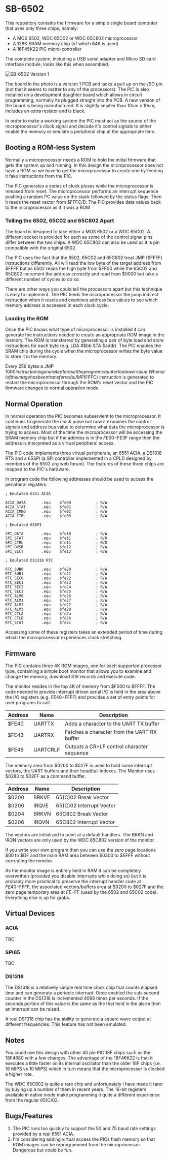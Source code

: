 # SB-6502

This repository contains the firmware for a simple single board computer that uses only three chips, namely:

- A MOS 6502, WDC 65C02 or WDC 65C802 microprocessor
- A 128K SRAM memory chip (of which 64K is used)
- A 16F45K22 PIC micro-controller

The complete system, including a USB serial adapter and Micro SD card interface module, looks like this when assembled.

![SB-6502 Version 1](images/sb-6502.jpg)

The board in the photo is a version 1 PCB and lacks a pull up on the /SO pin (not that it seems to matter to any of the processors). The PIC is also installed on a development daughter board which allows in circuit programming, normally its plugged straight into the PCB. A new version of the board is being manufactured. It is slightly smaller than 10cm x 10cm, includes an extra resistor and is black.

In order to make a working system the PIC must act as the source of the microprocessor's clock signal and decode it's control signals to either enable the memory or emulate a peripheral chip at the appropriate time.

## Booting a ROM-less System

Normally a microprocessor needs a ROM to hold the initial firmware that gets the system up and running. In this design the microprocessor does not have a ROM so we have to get the microprocessor to create one by feeding it fake instructions from the PIC.

The PIC generates a series of clock pluses while the microprocessor is released from reset. The microprocessor performs an interrupt sequence pushing a random PC value on the stack followed by the status flags. Then it reads the reset vector from $FFFC/D. The PIC provides data values back to the  microprocessor as if it was a ROM

### Telling the 6502, 65C02 and 65C802 Apart

The board is designed to take either a MOS 6502 or a WDC 65C02. A different socket is provided for each as some of the control signal pins differ between the two chips. A WDC 65C802 can also be used as it is pin compatible with the original 6502.

The PIC uses the fact that the 6502, 65C02 and 65C802 treat JMP ($FFFF) instructions differently. All will read the low byte of the target address from $FFFF but as 6502 reads the high byte from $FF00 while the 65C02 and 65C802 increment the address correctly and read from $0000 but take a different number of cycles to do so.

There are other ways you could tell the processors apart but this technique is easy to implement. The PIC feeds the microprocessor the jump indirect instruction when it resets and examines address bus values to see which memory address is accessed in each clock cycle.

### Loading the ROM

Once the PIC knows what type of microprocessor is installed it can generate the instructions needed to create an appropriate ROM image in the memory. The ROM is transferred by generating a pair of byte load and store instructions for each byte (e.g. LDA #$bb STA $addr). The PIC enables the SRAM chip during the cycle when the microprocessor writes the byte value to store it in the memory.

Every 256 bytes a JMP $1000 instruction is generated to reset the program counter to a lower value. When all of the image has been transferred a JMP ($FFFC) instruction is generated to restart the microprocessor through the ROM's reset vector and the PIC firmware changes to normal operation mode.

## Normal Operation

In normal operation the PIC becomes subservient to the microprocessor. It continues to generate the clock pulse but now it examines the control signals and address bus value to determine what data the microprocessor is trying to access. Most of the time the microprocessor will be accessing the SRAM memory chip but if the address is in the $FE00-$FE3F range then the address is interpreted as a virtual peripheral access.

The PIC code implements three virtual peripherals, an 6551 ACIA, a DS1318 RTS and a 65SPI (a SPI controller implemented in a CPLD designed by members of the 6502.org web forum). The features of these three chips are mapped to the PIC's hardware.

In program code the following addresses should be used to access the peripheral registers.

    ; Emulated 6551 ACIA

    ACIA_DATA       .equ    $fe00           ; R/W
    ACIA_STAT       .equ    $fe01           ; R/W
    ACIA_CMND       .equ    $fe02           ; R/W
    ACIA_CTRL       .equ    $fe03           ; R/W

    ; Emulated 65SPI

    SPI_DATA        .equ    $fe10           ; R/W
    SPI_STAT        .equ    $fe11           ; R/O
    SPI_CTRL        .equ    $fe11           ; W/O
    SPI_DVSR        .equ    $fe12           ; R/W
    SPI_SLCT        .equ    $fe13           ; R/W

    ; Emulated DS1318 RTC

    RTC_SUB0        .equ    $fe20           ; R/W
    RTC_SUB1        .equ    $fe21           ; R/W
    RTC_SEC0        .equ    $fe22           ; R/W
    RTC_SEC1        .equ    $fe23           ; R/W
    RTC_SEC2        .equ    $fe24           ; R/W
    RTC_SEC3        .equ    $fe25           ; R/W
    RTC_ALM0        .equ    $fe26           ; R/W
    RTC_ALM1        .equ    $fe27           ; R/W
    RTC_ALM2        .equ    $fe27           ; R/W
    RTC_ALM3        .equ    $fe28           ; R/W
    RTC_CTLA        .equ    $fe2a           ; R/W
    RTC_CTLB        .equ    $fe2b           ; R/W
    RTC_STAT        .equ    $fe2c           ; R/W

Accessing some of these registers takes an extended period of time during which the microprocessor experiences clock stretching.

## Firmware

The PIC contains three 4K ROM images, one for each supported processor type, containing a simple boot monitor that allows you to examine and change the memory, download S19 records and execute code.

The monitor resides in the top 4K of memory from $F000 to $FFFF. The code needed to provide interrupt driven serial I/O is held in the area above the I/O registers (e.g. $FE40-$FFFF) and provides a set of entry points for user programs to call.

Address | Name | Description                               
------|----------|---------
$FE40 | UARTTX | Adds a character to the UART TX buffer    
$FE43 | UARTRX | Fetches a character from the UART RX buffer
$FE46 | UARTCRLF | Outputs a CR+LF control character sequence

The memory area from $0200 to $027F is used to hold some interrupt vectors, the UART buffers and their head/tail indexes. The Monitor uses $0280 to $02FF as a command buffer.

Address | Name | Description
------|--------|------------
$0200 | BRKVE | 65(C)02 Break Vector
$0200 | IRQVE | 65(C)02 Interrupt Vector
$0204 | BRKVN | 65C802 Break Vector
$0206  | IRQVN | 65C802 Interrupt Vector

The vectors are initialised to point at a default handlers. The BRKN and IRQN vectors are only used by the WDC 65C802 version of the monitor.

If you write your own program then you can use the zero page locations $00 to $DF and the main RAM area between $0300 to $EFFF without corrupting the monitor.

As the monitor image is entirely held in RAM it can be completely overwritten (provided you disable interrupts while doing so) but it is probably more practical to preserve the interrupt handler code at $FE40-$FFFF, the associated vectors/buffers area at $0200 to $027F and the zero page temporary area at $FE-$FF (used by the 6502 and 65C02 code). Everything else is up for grabs. 

## Virtual Devices

### ACIA

TBC

### SPI65

TBC

### DS1318

The DS1318 is a relatively simple real time clock chip that counts elapsed time and can generate a periodic interrupt. Once enabled the sub-second counter in the DS1318 is incremented 4096 times per seconds. If the seconds portion of this value is the same as the that held in the alarm then an interrupt can be raised.

A real DS1318 chip has the ability to generate a square wave output at different frequencies. This feature has not been emulated.

## Notes

You could use this design with other 40 pin PIC 18F chips such as the 18F4680 with a few changes. The advantage of the 18F46K22 is that it executes a little faster on its internal oscillator than the older 18F chips (i.e. 16 MIPS vs 10 MIPS) which in turn means that the microprocessor is clocked a higher rate.

The WDC 65C802 is quite a rare chip and unfortunately I have made it rarer by buying up a number of them in recent years. The 16-bit registers available in native mode make programming it quite a different experience from the regular 65(C)02.

## Bugs/Features

1. The PIC runs too quickly to support the 50 and 75 baud rate settings provided by a real 6551 ACIA.
2. I'm considering adding virtual access the PICs flash memory so that ROM images can be reprogrammed from the microprocessor. Dangerous but could be fun.
